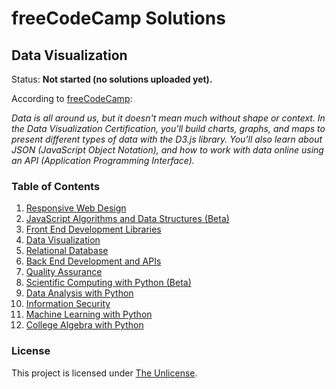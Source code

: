 # freeCodeCamp Solutions
## Data Visualization
Status: <strong>Not started (no solutions uploaded yet).</strong>

According to [freeCodeCamp](https://www.freecodecamp.org/learn/data-visualization/):

*Data is all around us, but it doesn't mean much without shape or context. In the Data Visualization Certification, you'll build charts, graphs, and maps to present different types of data with the D3.js library. You'll also learn about JSON (JavaScript Object Notation), and how to work with data online using an API (Application Programming Interface).*

### Table of Contents
1. [Responsive Web Design](/responsive-web-design)
2. [JavaScript Algorithms and Data Structures (Beta)](/javascript-algorithms-and-data-structures-v8)
3. [Front End Development Libraries](/front-end-development-libraries)
4. [Data Visualization](/data-visualization)
5. [Relational Database](/relational-database)
6. [Back End Development and APIs](/back-end-development-and-apis)
7. [Quality Assurance](/quality-assurance)
8. [Scientific Computing with Python (Beta)](/scientific-computing-with-python)
9. [Data Analysis with Python](/data-analysis-with-python)
10. [Information Security](/information-security)
11. [Machine Learning with Python](/machine-learning-with-python)
12. [College Algebra with Python](/college-algebra-with-python)

### License
This project is licensed under [The Unlicense](/LICENSE).
